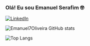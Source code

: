 
### Olá! Eu sou Emanuel Serafim 🤓

[![LinkedIn](https://img.shields.io/badge/LinkedIn-0077B5?style=for-the-badge&logo=linkedin&logoColor=white)](https://www.linkedin.com/in/emanuel-oliveira-020a782a8?utm_source=share&utm_campaign=share_via&utm_content=profile&utm_medium=android_app)

![Emanuel7Oliveira GitHub stats](https://github-readme-stats.vercel.app/api?username=Emanuel7Oliveira&show_icons=true&theme=merko)

![Top Langs](https://github-readme-stats.vercel.app/api/top-langs/?username=Emanuel7Oliveira&layout=compact)
